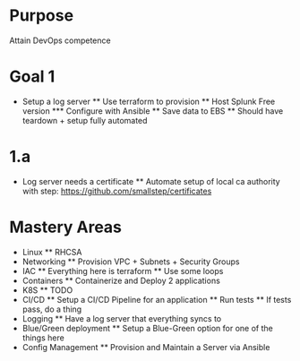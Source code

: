 # Purpose

Attain DevOps competence

# Goal 1
* Setup a log server 
** Use terraform to provision
** Host Splunk Free version
*** Configure with Ansible
** Save data to EBS
** Should have teardown + setup fully automated

# 1.a
* Log server needs a certificate
** Automate setup of local ca authority with step: https://github.com/smallstep/certificates




# Mastery Areas

* Linux
** RHCSA
* Networking
** Provision VPC + Subnets + Security Groups
* IAC
** Everything here is terraform
** Use some loops
* Containers
** Containerize and Deploy 2 applications
* K8S
** TODO
* CI/CD
** Setup a CI/CD Pipeline for an application 
** Run tests
** If tests pass, do a thing
* Logging
** Have a log server that everything syncs to
* Blue/Green deployment
** Setup a Blue-Green option for one of the things here
* Config Management
** Provision and Maintain a Server via Ansible
